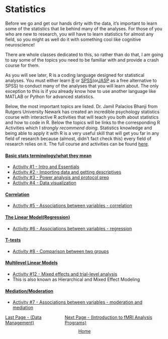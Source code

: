 # Statistics

Before we go and get our hands dirty with the data, it’s important to learn some of the statistics that lie behind many of the analyses. For those of you who are new to research, you will have to learn statistics for almost any field, so you might as well do it with something cool like cognitive neuroscience! 

There are whole classes dedicated to this, so rather than do that, I am going to say some of the topics you need to be familiar with and provide a crash course for them.

As you will see later, R is a coding language designed for statistical analyses. You must either learn [R](https://cran.r-project.org/) or [SPSS](https://www.ibm.com/products/spss-statistics/gradpack?adoper=227628_2&adobe_mc_sdid=SDID%3D1AB64E5E0B2F7971-42F2EFA8A7ABBE5E%7CMCORGID%3DD10F27705ED7F5130A495C99%40AdobeOrg%7CTS%3D1718313775&adobe_mc_ref=https%3A%2F%2Fwww.google.com%2F)(or[JASP](https://jasp-stats.org/) as a free alternative to SPSS) to conduct many of the analyses that you will learn about. The only exception to this is if you already know how to use another language like MATLAB or Python for advanced statistics.

Below, the most important topics are listed. Dr. Jamil Palacios Bhanji from Rutgers University Newark has created an incredible psychology statistics course with interactive R activities that will teach you both about statistics and how to code in R.  Below the topics will be links to the corresponding R Activities which I *strongly recommend doing*. Statistics knowledge and being able to apply it with R is a very useful skill that will get you far in any field of research because (almost, didn't fact check this) every field of research relies on it. The full course and activities can be found [here](https://jamilfelipe.github.io/psych596/activities/full-list.html). 

#### <u>Basic stats terminology/what they mean </u>
- [Activity #1 - Intro and Essentials](https://jamilfelipe.github.io/psych596/activities/intro-essentials/r_docs/intro-essentials-instructions-spss-rstudio.html)
- [Activity #2 - Importing data and getting descriptives](https://jamilfelipe.github.io/psych596/activities/import-examine/r_docs/import-examine-instructions-w-code.html)
- [Activity #3 - Power analysis and protocol prep](https://jamilfelipe.github.io/psych596/activities/power-analysis/power-analysis-instructions.html)
- [Activity #4 - Data visualization](https://jamilfelipe.github.io/psych596/activities/data-visual/r_docs/data-visual-instructions-r.html)
#### <u> Correlation </u>
- [Activity #5 - Associations between variables - correlation](https://jamilfelipe.github.io/psych596/activities/contin-correl/r_docs/contin-correl-instructions-r.html)
#### <u> The Linear Model(Regression) </u>
- [Activity #6 - Associations between variables - regression](https://jamilfelipe.github.io/psych596/activities/multi-regression/r_docs/multi-regression-instructions-r.html)
#### <u> T-tests  </u>
- [Activity #8 - Comparison between two groups](https://jamilfelipe.github.io/psych596/activities/two-group/r_docs/two-group-instructions-r.html)
#### <u> Multilevel Linear Models </u>
- [Activity #12 - Mixed effects and trial-level analysis](https://jamilfelipe.github.io/psych596/activities/mixed-fx/r_docs/mixed-fx-instructions-r.html)
- This is also known as Hierarchical and Mixed Effect Modeling
#### <u> Mediation/Moderation </u>
- [Activity #7 - Associations between variables - moderation and mediation](https://jamilfelipe.github.io/psych596/activities/moderation-mediation/r_docs/moderation-mediation-instructions-r.html)

 <div style="display: flex; justify-content: space-between;">
  <a href="data_management.html">Last Page - (Data Management)</a>
  <a href="programs.html">Next Page - (Introduction to fMRI Analysis Programs) </a>
</div>

<div style="text-align: center; margin-top: 10px;">
  <a href="/fmri-for-beginners/">Home</a>
</div>
